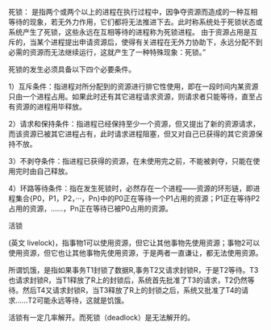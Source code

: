 死锁： 是指两个或两个以上的进程在执行过程中，因争夺资源而造成的一种互相等待的现象，若无外力作用，它们都将无法推进下去。此时称系统处于死锁状态或系统产生了死锁，这些永远在互相等待的进程称为死锁进程。 由于资源占用是互斥的，当某个进程提出申请资源后，使得有关进程在无外力协助下，永远分配不到必需的资源而无法继续运行，这就产生了一种特殊现象：死锁。”

死锁的发生必须具备以下四个必要条件。

1）互斥条件：指进程对所分配到的资源进行排它性使用，即在一段时间内某资源只由一个进程占用。如果此时还有其它进程请求资源，则请求者只能等待，直至占有资源的进程用毕释放。

2）请求和保持条件：指进程已经保持至少一个资源，但又提出了新的资源请求，而该资源已被其它进程占有，此时请求进程阻塞，但又对自己已获得的其它资源保持不放。



3）不剥夺条件：指进程已获得的资源，在未使用完之前，不能被剥夺，只能在使用完时由自己释放。

4）环路等待条件：指在发生死锁时，必然存在一个进程——资源的环形链，即进程集合{P0，P1，P2，···，Pn}中的P0正在等待一个P1占用的资源；P1正在等待P2占用的资源，……，Pn正在等待已被P0占用的资源。

活锁

\(英文 livelock\)，指事物1可以使用资源，但它让其他事物先使用资源；事物2可以使用资源，但它也让其他事物先使用资源，于是两者一直谦让，都无法使用资源。

所谓饥饿，是指如果事务T1封锁了数据R,事务T2又请求封锁R，于是T2等待。T3也请求封锁R，当T1释放了R上的封锁后，系统首先批准了T3的请求，T2仍然等待。然后T4又请求封锁R，当T3释放了R上的封锁之后，系统又批准了T4的请求......T2可能永远等待，这就是饥饿。

活锁有一定几率解开。而死锁（deadlock）是无法解开的。

